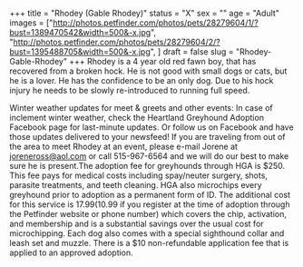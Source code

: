 +++
title = "Rhodey (Gable Rhodey)"
status = "X"
sex = ""
age = "Adult"
images = ["http://photos.petfinder.com/photos/pets/28279604/1/?bust=1389470542&width=500&-x.jpg",
"http://photos.petfinder.com/photos/pets/28279604/2/?bust=1395488705&width=500&-x.jpg",
]
draft = false
slug = "Rhodey-Gable-Rhodey"
+++
Rhodey is a 4 year old red fawn boy, that has recovered from a broken hock. He is not good with small dogs or cats, but he is a lover. He has the confidence to be an only dog. Due to his hock injury he needs to be slowly re-introduced to running full speed.

Winter weather updates for meet & greets and other events: In case of inclement winter weather, check the Heartland Greyhound Adoption Facebook page for last-minute updates. Or follow us on Facebook and have those updates delivered to your newsfeed!
If you are traveling from out of the area to meet Rhodey at an event, please e-mail Jorene at joreneross@aol.com or call 515-967-6564 and we will do our best to make sure he is present.The adoption fee for greyhounds through HGA is $250. This fee pays for medical costs including spay/neuter surgery, shots, parasite treatments, and teeth cleaning. HGA also microchips every greyhound prior to adoption as a permanent form of ID. The additional cost for this service is $17.99 ($10.99 if you register at the time of adoption through the Petfinder website or phone number) which covers the chip, activation, and membership and is a substantial savings over the usual cost for microchipping. Each dog also comes with a special sighthound collar and leash set and muzzle. There is a $10 non-refundable application fee that is applied to an approved adoption.
